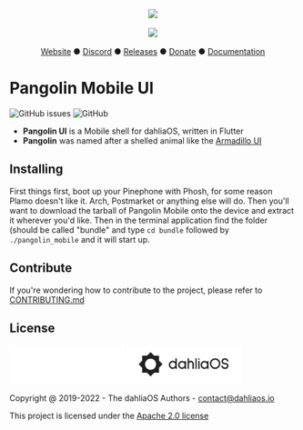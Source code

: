 <p align="center">
  <img width="30%" src="https://raw.githubusercontent.com/dahliaOS/brand/master/dahliaOS/svg/logotypewhitetext.svg#gh-dark-mode-only"
  
</p>
  
<p align="center">
  <img width="30%" src="https://github.com/dahliaOS/brand/blob/master/dahliaOS/svg/logotypeblacktext.svg#gh-light-mode-only"
  
</p>

<p align="center">
<a href="https://dahliaos.io">Website</a> ●
<a href="https://discord.gg/7qVbJHR">Discord</a> ●
<a href="https://github.com/dahliaos/releases/releases">Releases</a> ●
<a href="https://paypal.me/officialdahliaos">Donate</a> ●
<a href="https://github.com/dahliaos/documentation">Documentation</a>

# Pangolin Mobile UI
![GitHub issues](https://img.shields.io/github/issues/dahliaos/pangolin_mobile?color=brightgreen)
![GitHub](https://img.shields.io/github/license/dahliaos/pangolin_mobile?color=brightgreen)

 - **Pangolin UI** is a Mobile shell for dahliaOS, written in Flutter
 - **Pangolin** was named after a shelled animal like the [Armadillo UI](https://9to5google.com/2018/12/26/fuchsia-armadillo-ui-gone/)

## Installing
First things first, boot up your Pinephone with Phosh, for some reason Plamo doesn't like it. Arch, Postmarket or anything else will do. Then you'll want to download the tarball of Pangolin Mobile onto the device and extract it wherever you'd like. Then in the terminal application find the folder (should be called "bundle" and type `cd bundle` followed by `./pangolin_mobile` and it will start up.   

## Contribute

If you're wondering how to contribute to the project, please refer to [CONTRIBUTING.md](../CONTRIBUTING.md)


## License

<p align="left">
  <img width="40%" src="https://github.com/dahliaOS/brand/blob/main/assets/dahliaos/banner/monochrome_dark.svg#gh-dark-mode-only"/>
  <img width="40%" src="https://github.com/dahliaOS/brand/blob/main/assets/dahliaos/banner/monochrome_light.svg#gh-light-mode-only"/>
</p>

Copyright @ 2019-2022 - The dahliaOS Authors - contact@dahliaos.io

This project is licensed under the [Apache 2.0 license](/LICENSE)
